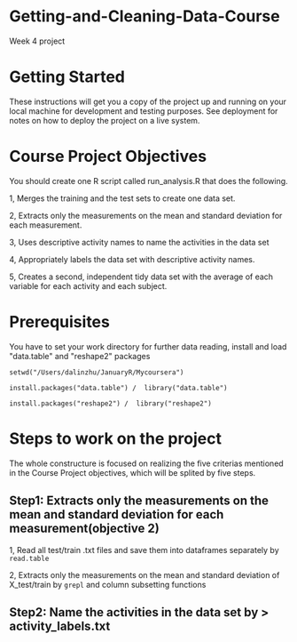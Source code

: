 # Getting-and-Cleaning-Data-Course
Week 4 project
# Getting Started
These instructions will get you a copy of the project up and running on your local machine for development and testing purposes. See deployment for notes on how to deploy the project on a live system.
# Course Project Objectives
You should create one R script called run_analysis.R that does the following.

1, Merges the training and the test sets to create one data set.

2, Extracts only the measurements on the mean and standard deviation for each measurement.

3, Uses descriptive activity names to name the activities in the data set

4, Appropriately labels the data set with descriptive activity names.

5, Creates a second, independent tidy data set with the average of each variable for each activity and each subject.

# Prerequisites
You have to set your work directory for further data reading, install and load "data.table" and "reshape2" packages

`setwd("/Users/dalinzhu/JanuaryR/Mycoursera")`

`install.packages("data.table") /  library("data.table")`

`install.packages("reshape2") /  library("reshape2")`

# Steps to work on the project
The whole constructure is focused on realizing the five criterias mentioned in the Course Project objectives, which will be splited by five steps.
## Step1: Extracts only the measurements on the mean and standard deviation for each measurement(objective 2)
1, Read all test/train .txt files and save them into dataframes separately by `read.table`

2, Extracts only the measurements on the mean and standard deviation of X_test/train by `grepl` and column subsetting functions
## Step2: Name the activities in the data set by > activity_labels.txt
